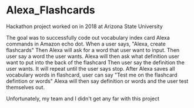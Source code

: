 # Alexa_Flashcards
Hackathon project worked on in 2018 at Arizona State University

The goal was to successfully code out vocabulary index card Alexa commands in Amazon echo dot.
When a user says, "Alexa, create flashcards" 
Then Alexa will ask for a word that user want to input.
Then user say a word the user wants.
Alexa will then ask what definition user want to put into the back of the flashcard
Then user say the definition the user wants.
It will repeat until the user says stop.
After Alexa saves all vocabulary words in flashcard, user can say "Test me on the flashcard defintion or words"
Alexa will then say definition or words and the user test themselves out.


Unfortunately, my team and I didn't get any far with this project
